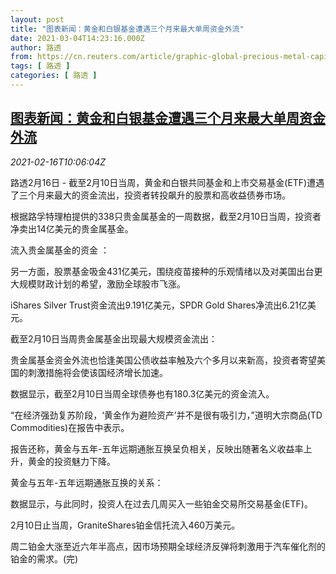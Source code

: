```yaml
---
layout: post
title: "图表新闻：黄金和白银基金遭遇三个月来最大单周资金外流"
date: 2021-03-04T14:23:16.000Z
author: 路透
from: https://cn.reuters.com/article/graphic-global-precious-metal-capital-fl-idCNKBS2AG0LI
tags: [ 路透 ]
categories: [ 路透 ]
---
```

<!--1614867796000-->
[图表新闻：黄金和白银基金遭遇三个月来最大单周资金外流](https://cn.reuters.com/article/graphic-global-precious-metal-capital-fl-idCNKBS2AG0LI)
------

<div>
<div><i>2021-02-16T10:06:04Z</i></div><p>路透2月16日 - 截至2月10日当周，黄金和白银共同基金和上市交易基金(ETF)遭遇了三个月来最大的资金流出，投资者转投飙升的股票和高收益债券市场。</p><p>根据路孚特理柏提供的338只贵金属基金的一周数据，截至2月10日当周，投资者净卖出14亿美元的贵金属基金。</p><p>流入贵金属基金的资金 ：</p><p>另一方面，股票基金吸金431亿美元，围绕疫苗接种的乐观情绪以及对美国出台更大规模财政计划的希望，激励全球股市飞涨。</p><p>iShares Silver Trust资金流出9.191亿美元，SPDR Gold Shares净流出6.21亿美元。</p><p>截至2月10日当周贵金属基金出现最大规模资金流出：</p><p>贵金属基金资金外流也恰逢美国公债收益率触及六个多月以来新高，投资者寄望美国的刺激措施将会使该国经济增长加速。</p><p>数据显示，截至2月10日当周全球债券也有180.3亿美元的资金流入。</p><p>“在经济强劲复苏阶段，‘黄金作为避险资产’并不是很有吸引力，”道明大宗商品(TD Commodities)在报告中表示。</p><p>报告还称，黄金与五年-五年远期通胀互换呈负相关，反映出随著名义收益率上升，黄金的投资魅力下降。</p><p>黄金与五年-五年远期通胀互换的关系：</p><p>数据显示，与此同时，投资人在过去几周买入一些铂金交易所交易基金(ETF)。</p><p>2月10日止当周，GraniteShares铂金信托流入460万美元。</p><p>周二铂金大涨至近六年半高点，因市场预期全球经济反弹将刺激用于汽车催化剂的铂金的需求。(完)</p>
</div>
